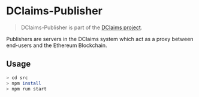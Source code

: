 # DClaims-Publisher
>DClaims-Publisher is part of the [DClaims project](https://github.com/inesc-id/dclaims-pm).

Publishers are servers in the DClaims system which act as a proxy between end-users and the Ethereum Blockchain.

## Usage
```sh
> cd src
> npm install
> npm run start
```
